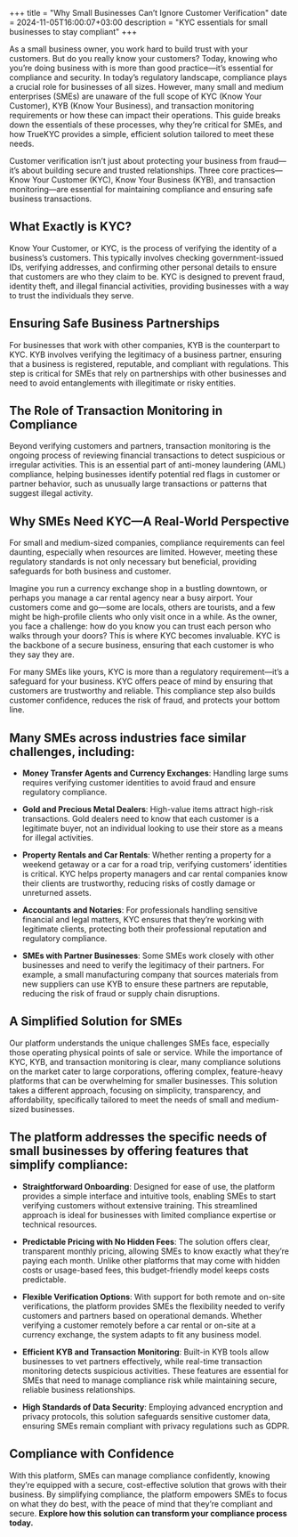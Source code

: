 +++
title = "Why Small Businesses Can’t Ignore Customer Verification"
date = 2024-11-05T16:00:07+03:00
description = "KYC essentials for small businesses to stay compliant"
+++

As a small business owner, you work hard to build trust with your customers. But do you really know your customers? Today, knowing who you’re doing business with is more than good practice—it’s essential for compliance and security. In today’s regulatory landscape, compliance plays a crucial role for businesses of all sizes. However, many small and medium enterprises (SMEs) are unaware of the full scope of KYC (Know Your Customer), KYB (Know Your Business), and transaction monitoring requirements or how these can impact their operations. This guide breaks down the essentials of these processes, why they’re critical for SMEs, and how TrueKYC provides a simple, efficient solution tailored to meet these needs.

Customer verification isn’t just about protecting your business from fraud—it’s about building secure and trusted relationships. Three core practices—Know Your Customer (KYC), Know Your Business (KYB), and transaction monitoring—are essential for maintaining compliance and ensuring safe business transactions.

## What Exactly is KYC?

Know Your Customer, or KYC, is the process of verifying the identity of a business’s customers. This typically involves checking government-issued IDs, verifying addresses, and confirming other personal details to ensure that customers are who they claim to be. KYC is designed to prevent fraud, identity theft, and illegal financial activities, providing businesses with a way to trust the individuals they serve.

## Ensuring Safe Business Partnerships

For businesses that work with other companies, KYB is the counterpart to KYC. KYB involves verifying the legitimacy of a business partner, ensuring that a business is registered, reputable, and compliant with regulations. This step is critical for SMEs that rely on partnerships with other businesses and need to avoid entanglements with illegitimate or risky entities.

## The Role of Transaction Monitoring in Compliance

Beyond verifying customers and partners, transaction monitoring is the ongoing process of reviewing financial transactions to detect suspicious or irregular activities. This is an essential part of anti-money laundering (AML) compliance, helping businesses identify potential red flags in customer or partner behavior, such as unusually large transactions or patterns that suggest illegal activity.

## Why SMEs Need KYC—A Real-World Perspective

For small and medium-sized companies, compliance requirements can feel daunting, especially when resources are limited. However, meeting these regulatory standards is not only necessary but beneficial, providing safeguards for both business and customer.

Imagine you run a currency exchange shop in a bustling downtown, or perhaps you manage a car rental agency near a busy airport. Your customers come and go—some are locals, others are tourists, and a few might be high-profile clients who only visit once in a while. As the owner, you face a challenge: how do you know you can trust each person who walks through your doors? This is where KYC becomes invaluable. KYC is the backbone of a secure business, ensuring that each customer is who they say they are.

For many SMEs like yours, KYC is more than a regulatory requirement—it’s a safeguard for your business. KYC offers peace of mind by ensuring that customers are trustworthy and reliable. This compliance step also builds customer confidence, reduces the risk of fraud, and protects your bottom line.

## Many SMEs across industries face similar challenges, including:

- **Money Transfer Agents and Currency Exchanges**: Handling large sums requires verifying customer identities to avoid fraud and ensure regulatory compliance.
  
- **Gold and Precious Metal Dealers**: High-value items attract high-risk transactions. Gold dealers need to know that each customer is a legitimate buyer, not an individual looking to use their store as a means for illegal activities.

- **Property Rentals and Car Rentals**: Whether renting a property for a weekend getaway or a car for a road trip, verifying customers’ identities is critical. KYC helps property managers and car rental companies know their clients are trustworthy, reducing risks of costly damage or unreturned assets.

- **Accountants and Notaries**: For professionals handling sensitive financial and legal matters, KYC ensures that they’re working with legitimate clients, protecting both their professional reputation and regulatory compliance.

- **SMEs with Partner Businesses**: Some SMEs work closely with other businesses and need to verify the legitimacy of their partners. For example, a small manufacturing company that sources materials from new suppliers can use KYB to ensure these partners are reputable, reducing the risk of fraud or supply chain disruptions.

## A Simplified Solution for SMEs

Our platform understands the unique challenges SMEs face, especially those operating physical points of sale or service. While the importance of KYC, KYB, and transaction monitoring is clear, many compliance solutions on the market cater to large corporations, offering complex, feature-heavy platforms that can be overwhelming for smaller businesses. This solution takes a different approach, focusing on simplicity, transparency, and affordability, specifically tailored to meet the needs of small and medium-sized businesses.

## The platform addresses the specific needs of small businesses by offering features that simplify compliance:

- **Straightforward Onboarding**: Designed for ease of use, the platform provides a simple interface and intuitive tools, enabling SMEs to start verifying customers without extensive training. This streamlined approach is ideal for businesses with limited compliance expertise or technical resources.

- **Predictable Pricing with No Hidden Fees**: The solution offers clear, transparent monthly pricing, allowing SMEs to know exactly what they’re paying each month. Unlike other platforms that may come with hidden costs or usage-based fees, this budget-friendly model keeps costs predictable.

- **Flexible Verification Options**: With support for both remote and on-site verifications, the platform provides SMEs the flexibility needed to verify customers and partners based on operational demands. Whether verifying a customer remotely before a car rental or on-site at a currency exchange, the system adapts to fit any business model.

- **Efficient KYB and Transaction Monitoring**: Built-in KYB tools allow businesses to vet partners effectively, while real-time transaction monitoring detects suspicious activities. These features are essential for SMEs that need to manage compliance risk while maintaining secure, reliable business relationships.

- **High Standards of Data Security**: Employing advanced encryption and privacy protocols, this solution safeguards sensitive customer data, ensuring SMEs remain compliant with privacy regulations such as GDPR.

## Compliance with Confidence

With this platform, SMEs can manage compliance confidently, knowing they’re equipped with a secure, cost-effective solution that grows with their business. By simplifying compliance, the platform empowers SMEs to focus on what they do best, with the peace of mind that they’re compliant and secure. **Explore how this solution can transform your compliance process today.**
